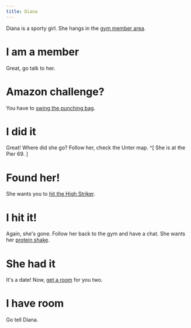 ```yaml
---
title: Diana
---
```


Diana is a sporty girl. She hangs in the [gym member area](/040-strip/010-gym/010-access.md).

# I am a member
Great, go talk to her.

# Amazon challenge?
You have to [swing the punching bag](010-bag.md).

# I did it
Great! Where did she go? Follow her, check the Unter map. ^[ She is at the Pier 69. ]

# Found her!
She wants you to [hit the High Striker](020-ringbell.md).

# I hit it!
Again, she's gone. Follow her back to the gym and have a chat.
She wants her [protein shake](030-shake.md).

# She had it
It's a date! Now, [get a room](/020-leftys/060-room.md) for you two.

# I have room
Go tell Diana.
